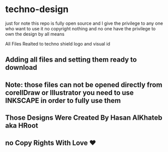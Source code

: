 # techno-design
just for note this repo is fully open source and I give the privilege to any one who want to use it no copyright nothing and no one have the privilege to own the design by all means

All Files Realted to techno shield logo and visual id

## Adding all files and setting them ready to download 
## Note: those files can not be opened directly from corellDraw or Illustrator you need to use INKSCAPE in order to fully use them 
## Those Designs Were Created By Hasan AlKhateb aka HRoot 
## no Copy Rights With Love ❤️
